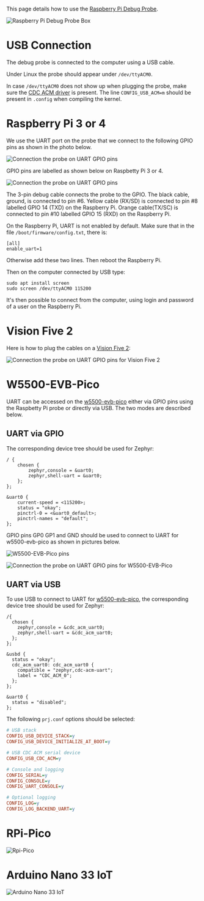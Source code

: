 This page details how to use the [Raspberry Pi Debug Probe](https://www.raspberrypi.com/products/debug-probe/).


![Raspberry Pi Debug Probe Box](../img/rpi_debug_probe_box.jpg)

# USB Connection

The debug probe is connected to the computer using a USB cable.

Under Linux the probe should appear under ```/dev/ttyACM0```.

In case ```/dev/ttyACM0``` does not show up when plugging the probe, make sure the [CDC ACM driver](https://github.com/torvalds/linux/blob/master/drivers/usb/class/cdc-acm.c) is present. The line ```CONFIG_USB_ACM=m``` should be present in ```.config``` when compiling the kernel.


# Raspberry Pi 3 or 4

We use the UART port on the probe that we connect to the following GPIO pins as shown in the photo below.

![Connection the probe on UART GPIO pins](../img/rpi_debug_probe.jpg)

GPIO pins are labelled as shown below on Raspbetty Pi 3 or 4.

![Connection the probe on UART GPIO pins](../img/rpi_gpio.png)

The 3-pin debug cable connects the probe to the GPIO. The black cable, ground, is connected to pin #6. Yellow cable (RX/SD) is connected to  pin #8 labelled GPIO 14 (TXD) on the Raspberry Pi. Orange cable(TX/SC) is connected to pin #10 labelled GPIO 15 (RXD) on the Raspberry Pi.

On the Raspberry Pi, UART is not enabled by default. Make sure that in the file ```/boot/firmware/config.txt```, there is:
```
[all]
enable_uart=1
```
Otherwise add these two lines. Then reboot the Raspberry Pi.

Then on the computer connected by USB type:
```
sudo apt install screen
sudo screen /dev/ttyACM0 115200
```

It's then possible to connect from the computer, using login and password of a user on the Raspberry Pi.

# Vision Five 2

Here is how to plug the cables on a [Vision Five 2](https://www.starfivetech.com/en/site/boards):


![Connection the probe on UART GPIO pins for Vision Five 2](../img/uart_vision_five_2.jpg)

# W5500-EVB-Pico

UART can be accessed on the [w5500-evb-pico](https://docs.wiznet.io/Product/iEthernet/W5500/w5500-evb-pico) either via GPIO pins using the Raspbetty Pi probe or directly via USB. The two modes are described below.

## UART via GPIO
The corresponding device tree should be used for Zephyr:
```dts
/ {
	chosen {
		zephyr,console = &uart0;
		zephyr,shell-uart = &uart0;
	};
};

&uart0 {
	current-speed = <115200>;
	status = "okay";
	pinctrl-0 = <&uart0_default>;
	pinctrl-names = "default";
};
```

GPIO pins GP0 GP1 and GND should be used to connect to UART for w5500-evb-pico as shown in pictures below.

![W5500-EVB-Pico pins](../img/w5500-evb-pico-pinout.png)

![Connection the probe on UART GPIO pins for W5500-EVB-Pico](../img/W5500-EVB-Pico.jpg)


## UART via USB

To use USB to connect to UART for [w5500-evb-pico](https://docs.wiznet.io/Product/iEthernet/W5500/w5500-evb-pico), the corresponding device tree should be used for Zephyr:
```dts
/{
  chosen {
    zephyr,console = &cdc_acm_uart0;
    zephyr,shell-uart = &cdc_acm_uart0;
  };
};

&usbd {
  status = "okay";
  cdc_acm_uart0: cdc_acm_uart0 {
    compatible = "zephyr,cdc-acm-uart";
    label = "CDC_ACM_0";
  };
};

&uart0 {
  status = "disabled";
};
```

The following ```prj.conf``` options should be selected:
```ini
# USB stack
CONFIG_USB_DEVICE_STACK=y
CONFIG_USB_DEVICE_INITIALIZE_AT_BOOT=y

# USB CDC ACM serial device
CONFIG_USB_CDC_ACM=y

# Console and logging
CONFIG_SERIAL=y
CONFIG_CONSOLE=y
CONFIG_UART_CONSOLE=y

# Optional logging
CONFIG_LOG=y
CONFIG_LOG_BACKEND_UART=y
```

# RPi-Pico
![Rpi-Pico](../img/rpi_pico.jpg)

# Arduino Nano 33 IoT
![Arduino Nano 33 IoT](../img/arduino_nano_33_iot.jpg)

